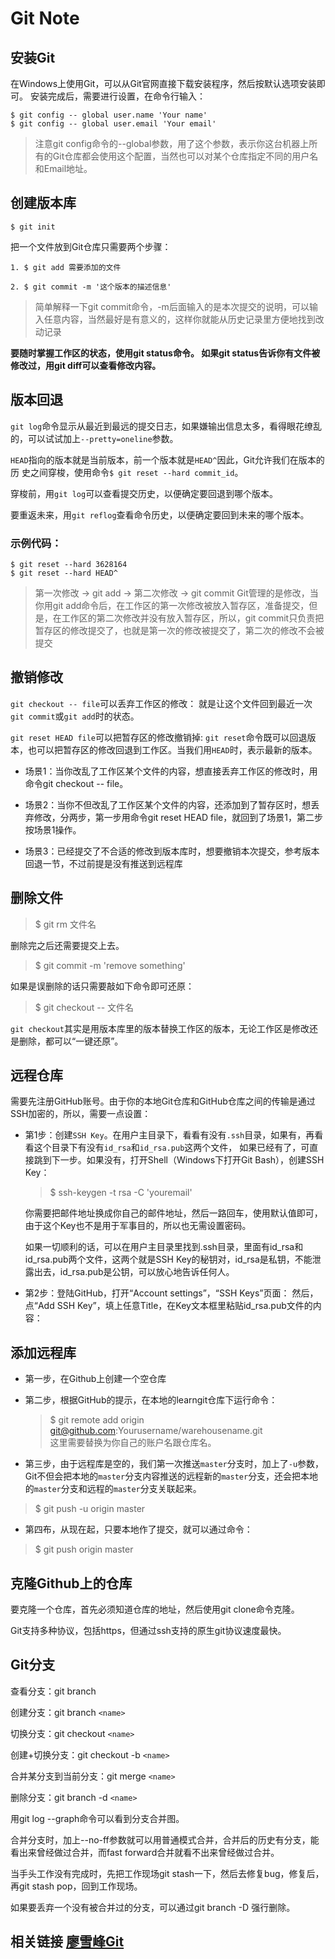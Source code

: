 # Git Note
## 安装Git
在Windows上使用Git，可以从Git官网直接下载安装程序，然后按默认选项安装即可。
安装完成后，需要进行设置，在命令行输入：
```
$ git config -- global user.name 'Your name'
$ git config -- global user.email 'Your email'
```
>注意git config命令的--global参数，用了这个参数，表示你这台机器上所有的Git仓库都会使用这个配置，当然也可以对某个仓库指定不同的用户名和Email地址。

## 创建版本库
```
$ git init
```

把一个文件放到Git仓库只需要两个步骤：

    1. $ git add 需要添加的文件

    2. $ git commit -m '这个版本的描述信息'

>简单解释一下git commit命令，-m后面输入的是本次提交的说明，可以输入任意内容，当然最好是有意义的，这样你就能从历史记录里方便地找到改动记录

**要随时掌握工作区的状态，使用git status命令。
如果git status告诉你有文件被修改过，用git diff可以查看修改内容。**

## 版本回退

`git log`命令显示从最近到最远的提交日志，如果嫌输出信息太多，看得眼花缭乱的，可以试试加上`--pretty=oneline`参数。

`HEAD`指向的版本就是当前版本，前一个版本就是`HEAD^`因此，Git允许我们在版本的历
史之间穿梭，使用命令`$ git reset --hard commit_id`。

穿梭前，用`git log`可以查看提交历史，以便确定要回退到哪个版本。

要重返未来，用`git reflog`查看命令历史，以便确定要回到未来的哪个版本。

### 示例代码：

    $ git reset --hard 3628164
    $ git reset --hard HEAD^  

>第一次修改 -> git add -> 第二次修改 -> git commit
>Git管理的是修改，当你用git add命令后，在工作区的第一次修改被放入暂存区，准备提交，但是，在工作区的第二次修改并没有放入暂存区，所以，git commit只负责把暂存区的修改提交了，也就是第一次的修改被提交了，第二次的修改不会被提交

## 撤销修改

`git checkout -- file`可以丢弃工作区的修改：
就是让这个文件回到最近一次`git commit`或`git add`时的状态。

`git reset HEAD file`可以把暂存区的修改撤销掉:
`git reset`命令既可以回退版本，也可以把暂存区的修改回退到工作区。当我们用`HEAD`时，表示最新的版本。

- 场景1：当你改乱了工作区某个文件的内容，想直接丢弃工作区的修改时，用命令git checkout -- file。

- 场景2：当你不但改乱了工作区某个文件的内容，还添加到了暂存区时，想丢弃修改，分两步，第一步用命令git reset HEAD file，就回到了场景1，第二步按场景1操作。

- 场景3：已经提交了不合适的修改到版本库时，想要撤销本次提交，参考版本回退一节，不过前提是没有推送到远程库

## 删除文件

>$ git rm 文件名

删除完之后还需要提交上去。

>$ git commit -m 'remove something'

如果是误删除的话只需要敲如下命令即可还原：
>$ git checkout -- 文件名

`git checkout`其实是用版本库里的版本替换工作区的版本，无论工作区是修改还是删除，都可以“一键还原”。

## 远程仓库
需要先注册GitHub账号。由于你的本地Git仓库和GitHub仓库之间的传输是通过SSH加密的，所以，需要一点设置：

- 第1步：创建`SSH Key`。在用户主目录下，看看有没有`.ssh`目录，如果有，再看看这个目录下有没有`id_rsa`和`id_rsa.pub`这两个文件，
如果已经有了，可直接跳到下一步。如果没有，打开Shell（Windows下打开Git Bash），创建SSH Key：

    >$ ssh-keygen -t rsa -C 'youremail'

    你需要把邮件地址换成你自己的邮件地址，然后一路回车，使用默认值即可，由于这个Key也不是用于军事目的，所以也无需设置密码。

    如果一切顺利的话，可以在用户主目录里找到.ssh目录，里面有id_rsa和id_rsa.pub两个文件，这两个就是SSH Key的秘钥对，id_rsa是私钥，不能泄露出去，id_rsa.pub是公钥，可以放心地告诉任何人。

- 第2步：登陆GitHub，打开“Account settings”，“SSH Keys”页面：
然后，点“Add SSH Key”，填上任意Title，在Key文本框里粘贴id_rsa.pub文件的内容：

## 添加远程库
- 第一步，在Github上创建一个空仓库

- 第二步，根据GitHub的提示，在本地的learngit仓库下运行命令：
   > $ git remote add origin git@github.com:Yourusername/warehousename.git <br>
   >这里需要替换为你自己的账户名跟仓库名。
- 第三步，由于远程库是空的，我们第一次推送`master`分支时，加上了`-u`参数，Git不但会把本地的`master`分支内容推送的远程新的`master`分支，还会把本地的`master`分支和远程的`master`分支关联起来。 
>$ git push -u origin master
- 第四布，从现在起，只要本地作了提交，就可以通过命令：
> $ git push origin master

## 克隆Github上的仓库

要克隆一个仓库，首先必须知道仓库的地址，然后使用git clone命令克隆。

Git支持多种协议，包括https，但通过ssh支持的原生git协议速度最快。

## Git分支

查看分支：git branch

创建分支：git branch `<name>`

切换分支：git checkout `<name>`

创建+切换分支：git checkout -b `<name>`

合并某分支到当前分支：git merge `<name>`

删除分支：git branch -d `<name>`

用git log --graph命令可以看到分支合并图。

合并分支时，加上--no-ff参数就可以用普通模式合并，合并后的历史有分支，能看出来曾经做过合并，而fast forward合并就看不出来曾经做过合并。

当手头工作没有完成时，先把工作现场git stash一下，然后去修复bug，修复后，再git stash pop，回到工作现场。

如果要丢弃一个没有被合并过的分支，可以通过git branch -D <name>强行删除。

## 相关链接 [廖雪峰Git](https://www.liaoxuefeng.com/wiki/0013739516305929606dd18361248578c67b8067c8c017b000)
